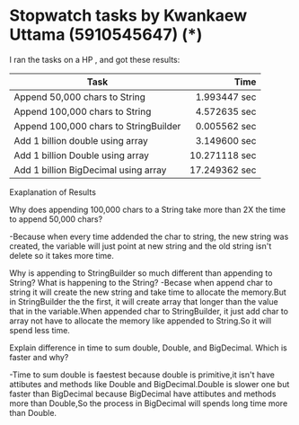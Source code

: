# Stopwatch tasks by Kwankaew Uttama (5910545647) (*)
I ran the tasks on a HP , and got these results:

Task | Time
--------------------------------------|-------:
Append 50,000 chars to String | 1.993447 sec
Append 100,000 chars to String | 4.572635 sec
Append 100,000 chars to StringBuilder | 0.005562 sec
Add 1 billion double using array | 3.149600 sec
Add 1 billion Double using array | 10.271118 sec
Add 1 billion BigDecimal using array | 17.249362 sec

Exaplanation of Results

Why does appending 100,000 chars to a String take more than 2X the time to append 50,000
chars?
-Because when every time addended the char to string, the new string was created, the variable will just point at new string and the old string isn't delete so it takes more time.

Why is appending to StringBuilder so much different than appending to String? What is
happening to the String?
-Becase when append char to string it will create the new string and take time to allocate the memory.But in StringBuilder the the first, it will create array that longer than the value that in the variable.When appended char to StringBuilder, it just add char to array not have to allocate the memory like appended to String.So it will spend less time.

Explain difference in time to sum double, Double, and BigDecimal. Which is faster and
why?
-Time to sum double is faestest because double is primitive,it isn't have attibutes and methods like Double and BigDecimal.Double is slower one but faster than BigDecimal because BigDecimal have attibutes and methods more than Double,So the process in BigDecimal will spends long time more than Double.
